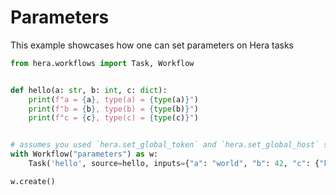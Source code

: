 # Parameters

This example showcases how one can set parameters on Hera tasks

```python
from hera.workflows import Task, Workflow


def hello(a: str, b: int, c: dict):
    print(f"a = {a}, type(a) = {type(a)}")
    print(f"b = {b}, type(b) = {type(b)}")
    print(f"c = {c}, type(c) = {type(c)}")


# assumes you used `hera.set_global_token` and `hera.set_global_host` so that the workflow can be submitted
with Workflow("parameters") as w:
    Task('hello', source=hello, inputs={"a": "world", "b": 42, "c": {"k": "v"}})

w.create()
```

